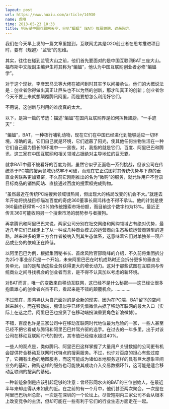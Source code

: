 ```yaml
---
layout: post
url: https://www.huxiu.com/article/14930
name: 虎嗅
time: 2013-05-23 10:33
title: 抬头望中国互联网天空，只见“蝙蝠”（BAT）挥扇翅膀、遮蔽阳光
---
```

我们在今天早上发的一篇文章里提到，互联网尤其是O2O创业者在思考推进项目时，要有（规避）“监管”的思维。

其实，往往在碰到监管大山之前，他们首先要面对的是中国互联网BAT三座大山。福布斯中文版副主编尹生将其称为“蝙蝠”，他认为中国互联网创业者必修“蝙蝠学”。

对于这个现状，李彦宏马云等大佬在被问到时其实予以间接承认。他们的大概说法是：创业者你得做出真正让巨头也不以为然的创新，那才叫真正的创新；创业者你今天不要上来就想颠覆腾讯阿里，而是要想怎么利用好它们。

不用说，这创新与利用的难度真的太大。

以下，是第一篇的节选：描述“蝙蝠”在国内互联网界是如何挥舞翅膀，“一手遮天”：

“蝙蝠”，BAT，一种夜行哺乳动物，现在它们在中国已经进化到能够适应一切环境，准确的说，它们自己就是环境，它们遮蔽了阳光，使其他任何生物生活在一种它们自己最为擅长的环境中——黑夜。对，我指的就是它们，百度、阿里巴巴和腾讯，这三家在中国互联网和相关领域占据绝对主导地位的巨无霸。

就拿BAT中最不被看好的百度为例，虽然它似乎正面临一系列挑战，但该公司在传统基于PC端的搜索领域仍然牢不可破，而现在它正试图将其传统优势与下游的垂直业务联系更加紧密，不久前它刚刚推出的名为“微购”的服务，就允许用户不登录目标商品的销售网站、直接通过百度的搜索框完成购物。

“虽然最近在传统PC端搜索领域很热闹，但出现大的格局改变的机会不大。”就连去年开始将挑战目标瞄准百度的奇虎360董事长周鸿祎也不得不承认。他的计划是使360最终获得15～20%的传统搜索市场份额，而目前这个数字约为13%。最近正传言360可能收购另一个搜索市场的弱势参与者搜狗。

再拿腾讯和阿里巴巴来说，两家公司分别在社交网络和网购领域占有绝对优势，最近几年它们已经走上了从一种或几种商业模式的运营商向生态系统运营商转型的道路，越来越多的第三方合作者被纳入到其生态体系，这意味着它们对单独某一项产品或业务的依赖正在降低。

以阿里巴巴为例，根据集团秘书长、首席风险官邵晓峰的介绍，不久前将集团拆分为25个事业部只是一个开始，未来阿里巴巴在时机成熟时还会拆分更多的垂直业务单元，目的是帮助这些业务获得更大的增长动力。这对于那些试图在互联网与传统商业之间寻找机会的创业者而言，是不得不认真加以考虑的新环境。

对BAT而言，唯一的变数来自移动互联网，这已经不是什么秘密——这已经让很多抱着雄心的创业者兴奋不已，看起来是不错的颠覆机会。…………

不过现在，周鸿祎认为自己面对的是全新的现实，因为在PC端，BAT留下的空间越来越小，而在移动端，腾讯似乎已经凭借微信占据了移动互联网的最大入口（实际上在这之后，阿里巴巴也投资了在移动端扮演重要角色新浪微博）。

不错，百度也许是三家公司中在移动互联网时代地位最为危险的一家，一些人甚至已经不把它看成与腾讯和阿里巴巴并驾齐驱的选手。在过去的一年多里，出于对该公司在移动互联网时代的担忧，其市值已经缩水超过40%。

一些人的观点是，类似腾讯、阿里巴巴这样掌握了大量用户关键数据的公司更有机会提供符合移动互联网时代特点的搜索服务。不过，也许对百度的担心有些过度了，它拥有出色的地图服务，而这可能成为诸如本地服务这样的具有巨大想象空间业务的基础，微购这样的服务也可能使其成功介入交易数据环节，这可能是适合移动互联网的搜索的基础。

一种新迹象倒是应该引起足够的注意：曾经形同水火的BAT的三位创始人，在最近半年来却走得从未如此的近。在之前的有一个月中，他们甚至两次聚会，一次是在阿里巴巴杭州总部，一次是在深圳的一个论坛上。尽管短期内三家公司不会从根本上改变竞争的主流，但却可能在一些有利于它们的行业生态方面走在一起。

